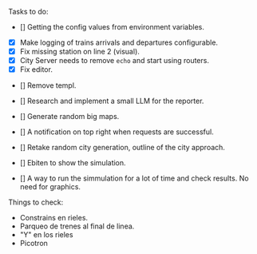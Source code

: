 Tasks to do:

- [] Getting the config values from environment variables.
- [x] Make logging of trains arrivals and departures configurable.
- [x] Fix missing station on line 2 (visual).
- [x] City Server needs to remove `echo` and start using routers.
- [x] Fix editor.
- [] Remove templ.
- [] Research and implement a small LLM for the reporter.
- [] Generate random big maps.
- [] A notification on top right when requests are successful.
- [] Retake random city generation, outline of the city approach.
- [] Ebiten to show the simulation.

- [] A way to run the simmulation for a lot of time and check results. No need for graphics.

Things to check:

- Constrains en rieles.
- Parqueo de trenes al final de linea.
- "Y" en los rieles
- Picotron
